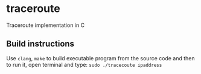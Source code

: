 # traceroute
Traceroute implementation in C
## Build instructions
Use `clang`, `make` to build executable program from the source code and then to run it, open terminal and type: `sudo ./tracecoute ipaddress`

